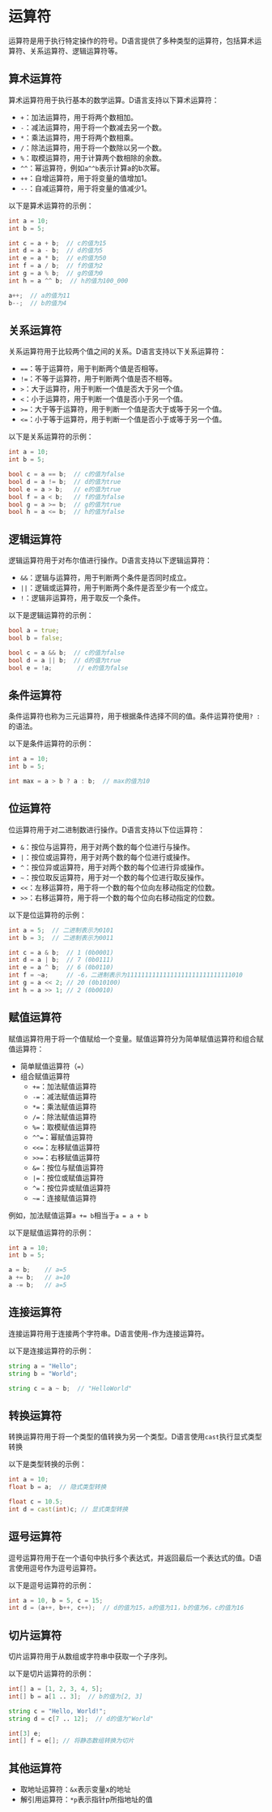 # 运算符

运算符是用于执行特定操作的符号。D语言提供了多种类型的运算符，包括算术运算符、关系运算符、逻辑运算符等。

## 算术运算符

算术运算符用于执行基本的数学运算。D语言支持以下算术运算符：

- `+`：加法运算符，用于将两个数相加。
- `-`：减法运算符，用于将一个数减去另一个数。
- `*`：乘法运算符，用于将两个数相乘。
- `/`：除法运算符，用于将一个数除以另一个数。
- `%`：取模运算符，用于计算两个数相除的余数。
- `^^`：幂运算符，例如`a^^b`表示计算a的b次幂。
- `++`：自增运算符，用于将变量的值增加1。
- `--`：自减运算符，用于将变量的值减少1。

以下是算术运算符的示例：

```d
int a = 10;
int b = 5;

int c = a + b;  // c的值为15
int d = a - b;  // d的值为5
int e = a * b;  // e的值为50
int f = a / b;  // f的值为2
int g = a % b;  // g的值为0
int h = a ^^ b;  // h的值为100_000

a++;  // a的值为11
b--;  // b的值为4
```

## 关系运算符

关系运算符用于比较两个值之间的关系。D语言支持以下关系运算符：

- `==`：等于运算符，用于判断两个值是否相等。
- `!=`：不等于运算符，用于判断两个值是否不相等。
- `>`：大于运算符，用于判断一个值是否大于另一个值。
- `<`：小于运算符，用于判断一个值是否小于另一个值。
- `>=`：大于等于运算符，用于判断一个值是否大于或等于另一个值。
- `<=`：小于等于运算符，用于判断一个值是否小于或等于另一个值。

以下是关系运算符的示例：

```d
int a = 10;
int b = 5;

bool c = a == b;  // c的值为false
bool d = a != b;  // d的值为true
bool e = a > b;   // e的值为true
bool f = a < b;   // f的值为false
bool g = a >= b;  // g的值为true
bool h = a <= b;  // h的值为false
```

## 逻辑运算符

逻辑运算符用于对布尔值进行操作。D语言支持以下逻辑运算符：

- `&&`：逻辑与运算符，用于判断两个条件是否同时成立。
- `||`：逻辑或运算符，用于判断两个条件是否至少有一个成立。
- `!`：逻辑非运算符，用于取反一个条件。

以下是逻辑运算符的示例：

```d
bool a = true;
bool b = false;

bool c = a && b;  // c的值为false
bool d = a || b;  // d的值为true
bool e = !a;       // e的值为false
```

## 条件运算符

条件运算符也称为三元运算符，用于根据条件选择不同的值。条件运算符使用`? :`的语法。

以下是条件运算符的示例：

```d
int a = 10;
int b = 5;

int max = a > b ? a : b;  // max的值为10
```

## 位运算符

位运算符用于对二进制数进行操作。D语言支持以下位运算符：

- `&`：按位与运算符，用于对两个数的每个位进行与操作。
- `|`：按位或运算符，用于对两个数的每个位进行或操作。
- `^`：按位异或运算符，用于对两个数的每个位进行异或操作。
- `~`：按位取反运算符，用于对一个数的每个位进行取反操作。
- `<<`：左移运算符，用于将一个数的每个位向左移动指定的位数。
- `>>`：右移运算符，用于将一个数的每个位向右移动指定的位数。

以下是位运算符的示例：

```d
int a = 5;  // 二进制表示为0101
int b = 3;  // 二进制表示为0011

int c = a & b;  // 1 (0b0001)
int d = a | b;  // 7 (0b0111)
int e = a ^ b;  // 6 (0b0110)
int f = ~a;     // -6，二进制表示为11111111111111111111111111111010
int g = a << 2; // 20 (0b10100)
int h = a >> 1; // 2 (0b0010)
```

## 赋值运算符

赋值运算符用于将一个值赋给一个变量。赋值运算符分为简单赋值运算符和组合赋值运算符：

- 简单赋值运算符（`=`）
- 组合赋值运算符
    - `+=`：加法赋值运算符
    - `-=`：减法赋值运算符
    - `*=`：乘法赋值运算符
    - `/=`：除法赋值运算符
    - `%=`：取模赋值运算符
    - `^^=`：幂赋值运算符
    - `<<=`：左移赋值运算符
    - `>>=`：右移赋值运算符
    - `&=`：按位与赋值运算符
    - `|=`：按位或赋值运算符
    - `^=`：按位异或赋值运算符
    - `~=`：连接赋值运算符

例如，加法赋值运算`a += b`相当于`a = a + b`

以下是赋值运算符的示例：

```d
int a = 10;
int b = 5;

a = b;    // a=5
a += b;   // a=10
a -= b;   // a=5
```

## 连接运算符

连接运算符用于连接两个字符串。D语言使用`~`作为连接运算符。

以下是连接运算符的示例：

```d
string a = "Hello";
string b = "World";

string c = a ~ b;  // "HelloWorld"
```

## 转换运算符

转换运算符用于将一个类型的值转换为另一个类型。D语言使用`cast`执行显式类型转换

以下是类型转换的示例：

```d
int a = 10;
float b = a;  // 隐式类型转换

float c = 10.5;
int d = cast(int)c; // 显式类型转换
```

## 逗号运算符

逗号运算符用于在一个语句中执行多个表达式，并返回最后一个表达式的值。D语言使用逗号作为逗号运算符。

以下是逗号运算符的示例：

```d
int a = 10, b = 5, c = 15;
int d = (a++, b++, c++);  // d的值为15，a的值为11，b的值为6，c的值为16
```

## 切片运算符

切片运算符用于从数组或字符串中获取一个子序列。

以下是切片运算符的示例：

```d
int[] a = [1, 2, 3, 4, 5];
int[] b = a[1 .. 3];  // b的值为[2, 3]

string c = "Hello, World!";
string d = c[7 .. 12];  // d的值为"World"

int[3] e;
int[] f = e[]; // 将静态数组转换为切片
```

## 其他运算符
- 取地址运算符：`&x`表示变量x的地址
- 解引用运算符：`*p`表示指针p所指地址的值
